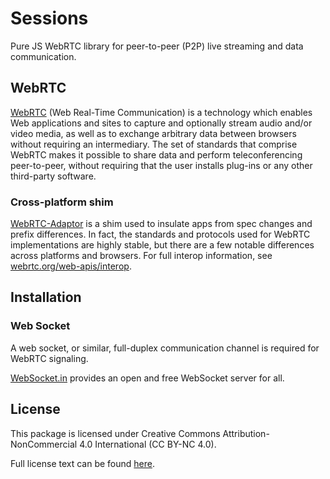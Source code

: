 
# Sessions

Pure JS WebRTC library for peer-to-peer (P2P) live streaming and data communication.

## WebRTC

[WebRTC](https://developer.mozilla.org/en-US/docs/Web/API/WebRTC_API) (Web Real-Time Communication) is a technology which enables Web applications
and sites to capture and optionally stream audio and/or video media, as well as to exchange arbitrary data between browsers without requiring an
intermediary. The set of standards that comprise WebRTC makes it possible to share data and perform teleconferencing peer-to-peer, without requiring
that the user installs plug-ins or any other third-party software.

### Cross-platform shim

[WebRTC-Adaptor](https://github.com/webrtcHacks/adapter) is a shim used to insulate apps from spec changes and prefix differences.
In fact, the standards and protocols used for WebRTC implementations are highly stable, but there are a few notable differences across platforms
and browsers. For full interop information, see [webrtc.org/web-apis/interop](https://www.webrtc.org/web-apis/interop).

## Installation

### Web Socket

A web socket, or similar, full-duplex communication channel is required for WebRTC signaling.

[WebSocket.in](https://www.websocket.in/) provides an open and free WebSocket server for all.

## License

This package is licensed under Creative Commons Attribution-NonCommercial 4.0 International (CC BY-NC 4.0).

Full license text can be found [here](https://creativecommons.org/licenses/by-nc/4.0/).
